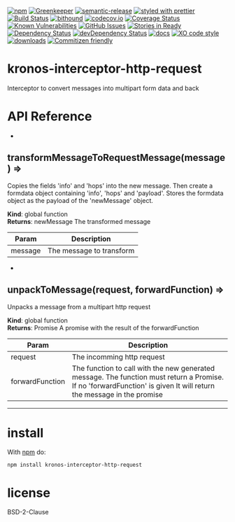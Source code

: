[![npm](https://img.shields.io/npm/v/kronos-interceptor-http-request.svg)](https://www.npmjs.com/package/kronos-interceptor-http-request)
[![Greenkeeper](https://badges.greenkeeper.io/Kronos-Integration/kronos-interceptor-http-request.svg)](https://greenkeeper.io/)
[![semantic-release](https://img.shields.io/badge/%20%20%F0%9F%93%A6%F0%9F%9A%80-semantic--release-e10079.svg)](https://github.com/Kronos-Integration/kronos-interceptor-http-request)
[![styled with prettier](https://img.shields.io/badge/styled_with-prettier-ff69b4.svg)](https://github.com/prettier/prettier)
[![Build Status](https://secure.travis-ci.org/Kronos-Integration/kronos-interceptor-http-request.png)](http://travis-ci.org/Kronos-Integration/kronos-interceptor-http-request)
[![bithound](https://www.bithound.io/github/Kronos-Integration/kronos-interceptor-http-request/badges/score.svg)](https://www.bithound.io/github/Kronos-Integration/kronos-interceptor-http-request)
[![codecov.io](http://codecov.io/github/Kronos-Integration/kronos-interceptor-http-request/coverage.svg?branch=master)](http://codecov.io/github/Kronos-Integration/kronos-interceptor-http-request?branch=master)
[![Coverage Status](https://coveralls.io/repos/Kronos-Integration/kronos-interceptor-http-request/badge.svg)](https://coveralls.io/r/Kronos-Integration/kronos-interceptor-http-request)
[![Known Vulnerabilities](https://snyk.io/test/github/Kronos-Integration/kronos-interceptor-http-request/badge.svg)](https://snyk.io/test/github/Kronos-Integration/kronos-interceptor-http-request)
[![GitHub Issues](https://img.shields.io/github/issues/Kronos-Integration/kronos-interceptor-http-request.svg?style=flat-square)](https://github.com/Kronos-Integration/kronos-interceptor-http-request/issues)
[![Stories in Ready](https://badge.waffle.io/Kronos-Integration/kronos-interceptor-http-request.svg?label=ready&title=Ready)](http://waffle.io/Kronos-Integration/kronos-interceptor-http-request)
[![Dependency Status](https://david-dm.org/Kronos-Integration/kronos-interceptor-http-request.svg)](https://david-dm.org/Kronos-Integration/kronos-interceptor-http-request)
[![devDependency Status](https://david-dm.org/Kronos-Integration/kronos-interceptor-http-request/dev-status.svg)](https://david-dm.org/Kronos-Integration/kronos-interceptor-http-request#info=devDependencies)
[![docs](http://inch-ci.org/github/Kronos-Integration/kronos-interceptor-http-request.svg?branch=master)](http://inch-ci.org/github/Kronos-Integration/kronos-interceptor-http-request)
[![XO code style](https://img.shields.io/badge/code_style-XO-5ed9c7.svg)](https://github.com/sindresorhus/xo)
[![downloads](http://img.shields.io/npm/dm/kronos-interceptor-http-request.svg?style=flat-square)](https://npmjs.org/package/kronos-interceptor-http-request)
[![Commitizen friendly](https://img.shields.io/badge/commitizen-friendly-brightgreen.svg)](http://commitizen.github.io/cz-cli/)

kronos-interceptor-http-request
===
Interceptor to convert messages into multipart form data and back

# API Reference

* <a name="transformMessageToRequestMessage"></a>

## transformMessageToRequestMessage(message) ⇒
Copies the fields 'info' and 'hops' into the new message.
Then create a formdata object containing 'info', 'hops' and 'payload'.
Stores the formdata object as the payload of the 'newMessage' object.

**Kind**: global function  
**Returns**: newMessage The transformed message  

| Param | Description |
| --- | --- |
| message | The message to transform |


* <a name="unpackToMessage"></a>

## unpackToMessage(request, forwardFunction) ⇒
Unpacks a message from a multipart http request

**Kind**: global function  
**Returns**: Promise A promise with the result of the forwardFunction  

| Param | Description |
| --- | --- |
| request | The incomming http request |
| forwardFunction | The function to call with the new generated message.        The function must return a Promise. If no 'forwardFunction' is given        It will return the message in the promise |


* * *

install
=======

With [npm](http://npmjs.org) do:

```shell
npm install kronos-interceptor-http-request
```

license
=======

BSD-2-Clause
